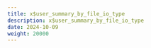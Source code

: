 ```yaml
---
title: x$user_summary_by_file_io_type
description: x$user_summary_by_file_io_type
date: 2024-10-09
weight: 20000
---
```

<style>
th, td {
  border: 1px solid rgb(190, 190, 190);
}
</style>
